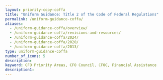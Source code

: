 ```yaml
---
layout: priority-copy-coffa
title: "Uniform Guidance: Title 2 of the Code of Federal Regulations"
permalink: /uniform-guidance-coffa/
aliases:
  - /uniform-guidance-coffa/overview/
  - /uniform-guidance-coffa/revisions-and-resources/
  - /uniform-guidance-coffa/2024/
  - /uniform-guidance-coffa/2020/
  - /uniform-guidance-coffa/2013/
type: uniform-guidance-coffa
number_of_icons: 5
description: 
keyword: CFO Priority Areas, CFO Council, CFOC, Financial Assistance
description1:
---
```




